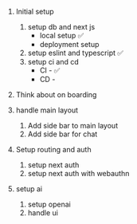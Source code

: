 1. Initial setup

   1. setup db and next js
      - local setup ✅
      - deployment setup
   2. setup eslint and typescript ✅
   3. setup ci and cd
      - CI - ✅
      - CD -

2. Think about on boarding

3. handle main layout

   1. Add side bar to main layout
   2. Add side bar for chat

4. Setup routing and auth

   1. setup next auth
   2. setup next auth with webauthn

5. setup ai
   1. setup openai
   2. handle ui
